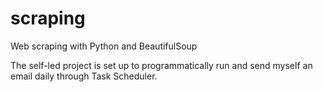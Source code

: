 # scraping
Web scraping with Python and BeautifulSoup

The self-led project is set up to programmatically run and send myself an email daily through Task Scheduler.
